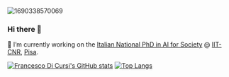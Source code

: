 ![1690338570069](https://github.com/FrancescoDiCursi/FrancescoDiCursi/assets/79453817/63e4aea6-5f35-40a8-86e8-13835bf8ae2f)

### Hi there 👋

🔭 I’m currently working on the [Italian National PhD in AI for Society](https://phd-ai-society.di.unipi.it/) @ [IIT-CNR](https://www.iit.cnr.it/), [Pisa](https://www.unipi.it/).

<!--
**FrancescoDiCursi/FrancescoDiCursi** is a ✨ _special_ ✨ repository because its `README.md` (this file) appears on your GitHub profile.

Here are some ideas to get you started:

- 🔭 I’m currently working on ...
- 🌱 I’m currently learning ...
- 👯 I’m looking to collaborate on ...
- 🤔 I’m looking for help with ...
- 💬 Ask me about ...
- 📫 How to reach me: ...
- 😄 Pronouns: ...
- ⚡ Fun fact: ...
-->
[![Francesco Di Cursi's GitHub stats](https://github-readme-stats.vercel.app/api?username=FrancescoDiCursi&show_icons=true&bg_color=00000000)](https://github.com/anuraghazra/github-readme-stats)  [![Top Langs](https://github-readme-stats.vercel.app/api/top-langs/?username=FrancescoDiCursi&layout=compact&hide_progress=true&theme=transparent)](https://github.com/anuraghazra/github-readme-stats)

<!--_______________________________________________________
### Commissioned sites (just a few)

- #### HulaHoop
  A minimal site for children animation activties @ [texilium.github.io/HulaHoop](https://texilium.github.io/HulaHoop)

- #### Sillabo
  A minimal word/syllable-based game intended for kids @ [francescodicursi.github.io/Sillabo](https://francescodicursi.github.io/Sillabo)
--->
